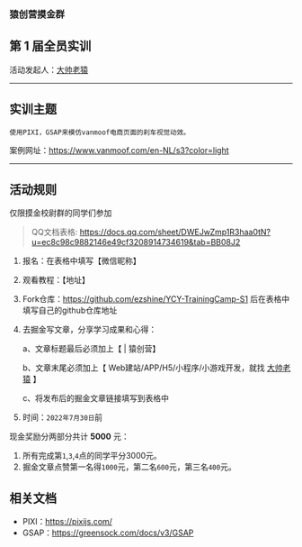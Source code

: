 ### 猿创营摸金群
## 第 1 届全员实训

活动发起人：[大帅老猿](https://github.com/ezshine)

---

## 实训主题

    使用PIXI，GSAP来模仿vanmoof电商页面的刹车视觉动效。

案例网址：https://www.vanmoof.com/en-NL/s3?color=light

---

## 活动规则

仅限摸金校尉群的同学们参加

>QQ文档表格: https://docs.qq.com/sheet/DWEJwZmp1R3haa0tN?u=ec8c98c9882146e49cf3208914734619&tab=BB08J2

1. 报名：在表格中填写【微信昵称】
2. 观看教程：【地址】
3. Fork仓库：https://github.com/ezshine/YCY-TrainingCamp-S1
    后在表格中填写自己的github仓库地址
4. 去掘金写文章，分享学习成果和心得：

    a、文章标题最后必须加上【 | 猿创营】
    
    b、文章末尾必须加上【 Web建站/APP/H5/小程序/小游戏开发，就找 [大帅老猿](https://open.weixin.qq.com/qr/code?username=ezfullstack) 】
        
    c、将发布后的掘金文章链接填写到表格中

5. 时间：`2022年7月30日`前

现金奖励分两部分共计 **5000** 元：
1. 所有完成第`1`,`3`,`4`点的同学平分3000元。
2. 掘金文章点赞第一名得`1000`元，第二名`600`元，第三名`400`元。

## 相关文档
- PIXI：https://pixijs.com/
- GSAP：https://greensock.com/docs/v3/GSAP

